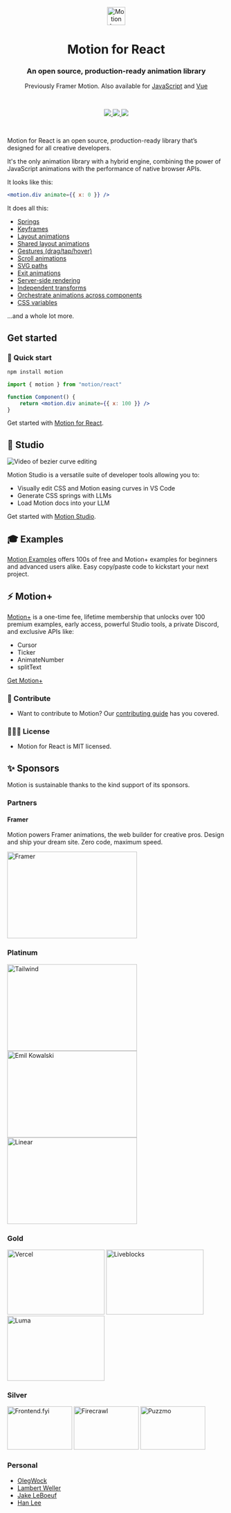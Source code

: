 <p align="center">
  <img width="42" height="42" alt="Motion logo" src="https://github.com/user-attachments/assets/00d6d1c3-72c4-4c2f-a664-69da13182ffc" />
</p>
<h1 align="center">Motion for React</h1>
<h3 align="center">
  An open source, production-ready animation library
</h3>
<p align="center">Previously Framer Motion. Also available for <a href="https://github.com/motiondivision/motion/tree/main/packages/motion">JavaScript</a> and <a href="https://github.com/motiondivision/motion-vue">Vue</a></p>

<br>

<p align="center">
  <a href="https://www.npmjs.com/package/framer-motion" target="_blank">
    <img src="https://img.shields.io/npm/v/framer-motion.svg?style=flat-square" />
  </a>
  <a href="https://www.npmjs.com/package/framer-motion" target="_blank">
  <img src="https://img.shields.io/npm/dm/framer-motion.svg?style=flat-square" />
  </a>
  <a href="https://twitter.com/mattgperry" target="_blank">
  <img src="https://img.shields.io/twitter/follow/mattgperry.svg?style=social&label=Follow"  />
  </a>
</p>

<br>

Motion for React is an open source, production-ready library that’s designed for all creative developers.

It's the only animation library with a hybrid engine, combining the power of JavaScript animations with the performance of native browser APIs.

It looks like this:

```jsx
<motion.div animate={{ x: 0 }} />
```

It does all this:

-   [Springs](https://motion.dev/docs/react-transitions#spring)
-   [Keyframes](https://motion.dev/docs/react-animation#keyframes)
-   [Layout animations](https://motion.dev/docs/react-layout-animations)
-   [Shared layout animations](https://motion.dev/docs/react-layout-animations#shared-layout-animations)
-   [Gestures (drag/tap/hover)](https://motion.dev/docs/react-gestures)
-   [Scroll animations](https://motion.dev/docs/react-scroll-animations)
-   [SVG paths](https://motion.dev/docs/react-animation#svg-line-drawing)
-   [Exit animations](https://motion.dev/docs/react-animation#exit-animations)
-   [Server-side rendering](https://motion.dev/docs/react-motion-component#server-side-rendering)
-   [Independent transforms](https://motion.dev/docs/react-motion-component#style)
-   [Orchestrate animations across components](https://motion.dev/docs/react-animation#orchestration)
-   [CSS variables](https://motion.dev/docs/react-animation#css-variables)

...and a whole lot more.

## Get started

### 🐇 Quick start

```bash
npm install motion
```

```jsx
import { motion } from "motion/react"

function Component() {
    return <motion.div animate={{ x: 100 }} />
}
```

Get started with [Motion for React](https://motion.dev/docs/react-quick-start).

## 🎨 Studio

![Video of bezier curve editing](https://framerusercontent.com/images/KO5dnHOUSNGb9S73p1J7nLhoFI.gif)

Motion Studio is a versatile suite of developer tools allowing you to:

-   Visually edit CSS and Motion easing curves in VS Code
-   Generate CSS springs with LLMs
-   Load Motion docs into your LLM

Get started with [Motion Studio](https://motion.dev/docs/tools-quick-start).

## 🎓 Examples

[Motion Examples](https://examples.motion.dev/react) offers 100s of free and Motion+ examples for beginners and advanced users alike. Easy copy/paste code to kickstart your next project.

## ⚡️ Motion+

[Motion+](https://motion.dev/plus) is a one-time fee, lifetime membership that unlocks over 100 premium examples, early access, powerful Studio tools, a private Discord, and exclusive APIs like:

-   Cursor
-   Ticker
-   AnimateNumber
-   splitText

[Get Motion+](https://motion.dev/plus)

### 💎 Contribute

-   Want to contribute to Motion? Our [contributing guide](https://github.com/motiondivision/motion/blob/master/CONTRIBUTING.md) has you covered.

### 👩🏻‍⚖️ License

-   Motion for React is MIT licensed.

## ✨ Sponsors

Motion is sustainable thanks to the kind support of its sponsors.

### Partners

#### Framer

Motion powers Framer animations, the web builder for creative pros. Design and ship your dream site. Zero code, maximum speed.

<a href="https://www.framer.com?utm_source=motion-readme">
  <img alt="Framer" src="https://github.com/user-attachments/assets/0404c7a1-c29d-4785-89ae-aae315f3c759" width="300px" height="200px">
</a>

### Platinum

<a href="https://tailwindcss.com"><img alt="Tailwind" src="https://github.com/user-attachments/assets/c0496f09-b8ee-4bc4-85ab-83a071bbbdec" width="300px" height="200px"></a> <a href="https://emilkowal.ski"><img alt="Emil Kowalski" src="https://github.com/user-attachments/assets/29f56b1a-37fb-4695-a6a6-151f6c24864f" width="300px" height="200px"></a> <a href="https://linear.app"><img alt="Linear" src="https://github.com/user-attachments/assets/a93710bb-d8ed-40e3-b0fb-1c5b3e2b16bb" width="300px" height="200px"></a>

### Gold

<a href="https://vercel.com"><img alt="Vercel" src="https://github.com/user-attachments/assets/23cb1e37-fa67-49ad-8f77-7f4b8eaba325" width="225px" height="150px"></a> <a href="https://liveblocks.io"><img alt="Liveblocks" src="https://github.com/user-attachments/assets/31436a47-951e-4eab-9a68-bdd54ccf9444" width="225px" height="150px"></a> <a href="https://lu.ma"><img alt="Luma" src="https://github.com/user-attachments/assets/4fae0c9d-de0f-4042-9cd6-e07885d028a9" width="225px" height="150px"></a>

### Silver

<a href="https://www.frontend.fyi/?utm_source=motion"><img alt="Frontend.fyi" src="https://github.com/user-attachments/assets/07d23aa5-69db-44a0-849d-90177e6fc817" width="150px" height="100px"></a> <a href="https://firecrawl.dev"><img alt="Firecrawl" src="https://github.com/user-attachments/assets/cba90e54-1329-4353-8fba-85beef4d2ee9" width="150px" height="100px"></a> <a href="https://puzzmo.com"><img alt="Puzzmo" src="https://github.com/user-attachments/assets/aa2d5586-e5e2-43b9-8446-db456e4b0758" width="150px" height="100px"></a>

### Personal

-   [OlegWock](https://sinja.io)
-   [Lambert Weller](https://github.com/l-mbert)
-   [Jake LeBoeuf](https://jklb.wf)
-   [Han Lee](https://github.com/hahnlee)

